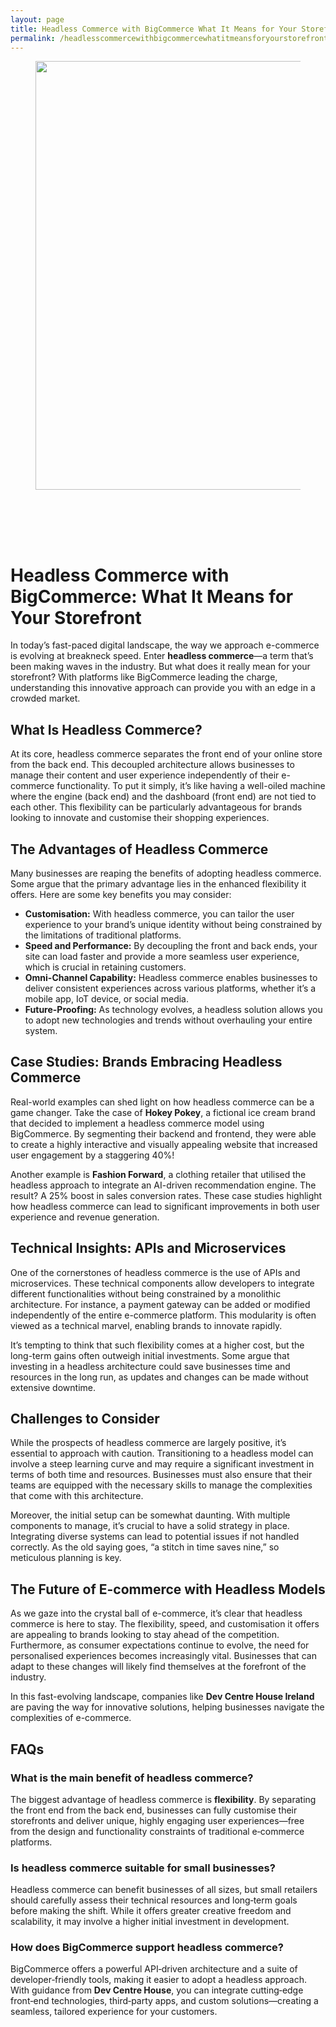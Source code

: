 ```yaml
---
layout: page
title: Headless Commerce with BigCommerce What It Means for Your Storefront
permalink: /headlesscommercewithbigcommercewhatitmeansforyourstorefront/
---
```



<div class="wp-block-columns alignwide is-layout-flex wp-container-core-columns-is-layout-8ba3830c wp-block-columns-is-layout-flex" style="margin-top:0;margin-bottom:0;padding-right:0;padding-left:0">
<div class="wp-block-column is-layout-flow wp-block-column-is-layout-flow" style="flex-basis:70%">
<div class="wp-block-group has-global-padding is-layout-constrained wp-block-group-is-layout-constrained"><figure class="alignwide wp-block-post-featured-image" style="padding-bottom:2vh;"><img alt="" class="attachment-post-thumbnail size-post-thumbnail wp-post-image" decoding="async" fetchpriority="high" height="686" sizes="(max-width: 1200px) 100vw, 1200px" src="https://www.devcentrehouse.eu/blogs/wp-content/uploads/2025/08/featured-1754397796279.jpg" srcset="https://www.devcentrehouse.eu/blogs/wp-content/uploads/2025/08/featured-1754397796279.jpg 1200w, https://www.devcentrehouse.eu/blogs/wp-content/uploads/2025/08/featured-1754397796279-300x172.jpg 300w, https://www.devcentrehouse.eu/blogs/wp-content/uploads/2025/08/featured-1754397796279-1024x585.jpg 1024w, https://www.devcentrehouse.eu/blogs/wp-content/uploads/2025/08/featured-1754397796279-768x439.jpg 768w" style="border-radius:0px;object-fit:cover;" width="1200"/></figure>
<h1 class="alignwide wp-block-post-title has-x-large-font-size">Headless Commerce with BigCommerce: What It Means for Your Storefront</h1>
<div aria-hidden="true" class="wp-block-spacer" style="height:var(--wp--preset--spacing--10)"></div>
</div>
<div class="wp-block-group has-global-padding is-layout-constrained wp-block-group-is-layout-constrained"><div class="entry-content alignwide wp-block-post-content has-global-padding is-layout-constrained wp-container-core-post-content-is-layout-a5dd074b wp-block-post-content-is-layout-constrained"><p>In today’s fast-paced digital landscape, the way we approach e-commerce is evolving at breakneck speed. Enter <strong>headless commerce</strong>—a term that’s been making waves in the industry. But what does it really mean for your storefront? With platforms like BigCommerce leading the charge, understanding this innovative approach can provide you with an edge in a crowded market.</p>
<h2>What Is Headless Commerce?</h2>
<p>At its core, headless commerce separates the front end of your online store from the back end. This decoupled architecture allows businesses to manage their content and user experience independently of their e-commerce functionality. To put it simply, it’s like having a well-oiled machine where the engine (back end) and the dashboard (front end) are not tied to each other. This flexibility can be particularly advantageous for brands looking to innovate and customise their shopping experiences.</p>
<h2>The Advantages of Headless Commerce</h2>
<p>Many businesses are reaping the benefits of adopting headless commerce. Some argue that the primary advantage lies in the enhanced flexibility it offers. Here are some key benefits you may consider:</p>
<ul>
<li><strong>Customisation:</strong> With headless commerce, you can tailor the user experience to your brand’s unique identity without being constrained by the limitations of traditional platforms.</li>
<li><strong>Speed and Performance:</strong> By decoupling the front and back ends, your site can load faster and provide a more seamless user experience, which is crucial in retaining customers.</li>
<li><strong>Omni-Channel Capability:</strong> Headless commerce enables businesses to deliver consistent experiences across various platforms, whether it’s a mobile app, IoT device, or social media.</li>
<li><strong>Future-Proofing:</strong> As technology evolves, a headless solution allows you to adopt new technologies and trends without overhauling your entire system.</li>
</ul>
<h2>Case Studies: Brands Embracing Headless Commerce</h2>
<p>Real-world examples can shed light on how headless commerce can be a game changer. Take the case of <strong>Hokey Pokey</strong>, a fictional ice cream brand that decided to implement a headless commerce model using BigCommerce. By segmenting their backend and frontend, they were able to create a highly interactive and visually appealing website that increased user engagement by a staggering 40%!</p>
<p>Another example is <strong>Fashion Forward</strong>, a clothing retailer that utilised the headless approach to integrate an AI-driven recommendation engine. The result? A 25% boost in sales conversion rates. These case studies highlight how headless commerce can lead to significant improvements in both user experience and revenue generation.</p>
<h2>Technical Insights: APIs and Microservices</h2>
<p>One of the cornerstones of headless commerce is the use of APIs and microservices. These technical components allow developers to integrate different functionalities without being constrained by a monolithic architecture. For instance, a payment gateway can be added or modified independently of the entire e-commerce platform. This modularity is often viewed as a technical marvel, enabling brands to innovate rapidly.</p>
<p>It’s tempting to think that such flexibility comes at a higher cost, but the long-term gains often outweigh initial investments. Some argue that investing in a headless architecture could save businesses time and resources in the long run, as updates and changes can be made without extensive downtime.</p>
<h2>Challenges to Consider</h2>
<p>While the prospects of headless commerce are largely positive, it’s essential to approach with caution. Transitioning to a headless model can involve a steep learning curve and may require a significant investment in terms of both time and resources. Businesses must also ensure that their teams are equipped with the necessary skills to manage the complexities that come with this architecture.</p>
<p>Moreover, the initial setup can be somewhat daunting. With multiple components to manage, it’s crucial to have a solid strategy in place. Integrating diverse systems can lead to potential issues if not handled correctly. As the old saying goes, “a stitch in time saves nine,” so meticulous planning is key.</p>
<h2>The Future of E-commerce with Headless Models</h2>
<p>As we gaze into the crystal ball of e-commerce, it’s clear that headless commerce is here to stay. The flexibility, speed, and customisation it offers are appealing to brands looking to stay ahead of the competition. Furthermore, as consumer expectations continue to evolve, the need for personalised experiences becomes increasingly vital. Businesses that can adapt to these changes will likely find themselves at the forefront of the industry.</p>
<p>In this fast-evolving landscape, companies like <strong>Dev Centre House Ireland</strong> are paving the way for innovative solutions, helping businesses navigate the complexities of e-commerce.</p>
<h2>FAQs</h2>
<h3>What is the main benefit of headless commerce?</h3>
<p data-end="494" data-start="137">The biggest advantage of headless commerce is <strong data-end="254" data-start="239">flexibility</strong>. By separating the front end from the back end, businesses can fully customise their storefronts and deliver unique, highly engaging user experiences—free from the design and functionality constraints of traditional e‑commerce platforms.</p>
<h3>Is headless commerce suitable for small businesses?</h3>
<p>Headless commerce can benefit businesses of all sizes, but small retailers should carefully assess their technical resources and long‑term goals before making the shift. While it offers greater creative freedom and scalability, it may involve a higher initial investment in development.</p>
<h3>How does BigCommerce support headless commerce?</h3>
<p>BigCommerce offers a powerful API‑driven architecture and a suite of developer‑friendly tools, making it easier to adopt a headless approach. With guidance from <strong data-end="1085" data-start="1065">Dev Centre House</strong>, you can integrate cutting‑edge front‑end technologies, third‑party apps, and custom solutions—creating a seamless, tailored experience for your customers.</p>
</div></div>
</div>
<div class="wp-block-column is-layout-flow wp-block-column-is-layout-flow" style="flex-basis:30%"></div>
</div>
